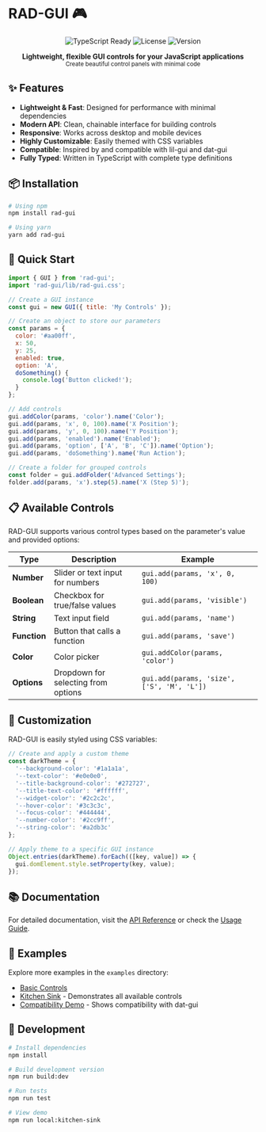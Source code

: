 # RAD-GUI 🎮

<div align="center">
  <img src="https://img.shields.io/badge/TypeScript-Ready-blue" alt="TypeScript Ready">
  <img src="https://img.shields.io/badge/License-ISC-green" alt="License">
  <img src="https://img.shields.io/badge/Version-0.1.0-orange" alt="Version">
</div>

<p align="center">
  <b>Lightweight, flexible GUI controls for your JavaScript applications</b><br>
  <sub>Create beautiful control panels with minimal code</sub>
</p>

## ✨ Features

- **Lightweight & Fast**: Designed for performance with minimal dependencies
- **Modern API**: Clean, chainable interface for building controls
- **Responsive**: Works across desktop and mobile devices
- **Highly Customizable**: Easily themed with CSS variables
- **Compatible**: Inspired by and compatible with lil-gui and dat-gui
- **Fully Typed**: Written in TypeScript with complete type definitions

## 📦 Installation

```bash
# Using npm
npm install rad-gui

# Using yarn
yarn add rad-gui
```

## 🚀 Quick Start

```javascript
import { GUI } from 'rad-gui';
import 'rad-gui/lib/rad-gui.css';

// Create a GUI instance
const gui = new GUI({ title: 'My Controls' });

// Create an object to store our parameters
const params = {
  color: '#aa00ff',
  x: 50,
  y: 25,
  enabled: true,
  option: 'A',
  doSomething() { 
    console.log('Button clicked!');
  }
};

// Add controls
gui.addColor(params, 'color').name('Color');
gui.add(params, 'x', 0, 100).name('X Position');
gui.add(params, 'y', 0, 100).name('Y Position');
gui.add(params, 'enabled').name('Enabled');
gui.add(params, 'option', ['A', 'B', 'C']).name('Option');
gui.add(params, 'doSomething').name('Run Action');

// Create a folder for grouped controls
const folder = gui.addFolder('Advanced Settings');
folder.add(params, 'x').step(5).name('X (Step 5)');
```

## 📋 Available Controls

RAD-GUI supports various control types based on the parameter's value and provided options:

| Type | Description | Example |
|------|-------------|---------|
| **Number** | Slider or text input for numbers | `gui.add(params, 'x', 0, 100)` |
| **Boolean** | Checkbox for true/false values | `gui.add(params, 'visible')` |
| **String** | Text input field | `gui.add(params, 'name')` |
| **Function** | Button that calls a function | `gui.add(params, 'save')` |
| **Color** | Color picker | `gui.addColor(params, 'color')` |
| **Options** | Dropdown for selecting from options | `gui.add(params, 'size', ['S', 'M', 'L'])` |

## 🎨 Customization

RAD-GUI is easily styled using CSS variables:

```javascript
// Create and apply a custom theme
const darkTheme = {
  '--background-color': '#1a1a1a',
  '--text-color': '#e0e0e0',
  '--title-background-color': '#272727',
  '--title-text-color': '#ffffff',
  '--widget-color': '#2c2c2c',
  '--hover-color': '#3c3c3c',
  '--focus-color': '#444444',
  '--number-color': '#2cc9ff',
  '--string-color': '#a2db3c'
};

// Apply theme to a specific GUI instance
Object.entries(darkTheme).forEach(([key, value]) => {
  gui.domElement.style.setProperty(key, value);
});
```

## 📚 Documentation

For detailed documentation, visit the [API Reference](https://yourproject.github.io/rad-gui/) or check the [Usage Guide](usage.md).

## 📝 Examples

Explore more examples in the `examples` directory:

- [Basic Controls](examples/index.example.html)
- [Kitchen Sink](examples/kitchen-sink/index.html) - Demonstrates all available controls
- [Compatibility Demo](examples/dat-gui-compat.html) - Shows compatibility with dat-gui

## 🧪 Development

```bash
# Install dependencies
npm install

# Build development version
npm run build:dev

# Run tests
npm run test

# View demo
npm run local:kitchen-sink
```

